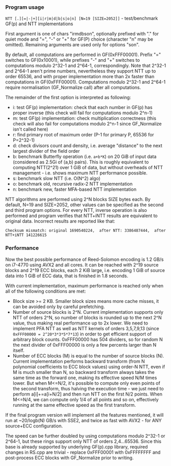 
### Program usage

`NTT [.][=|-|+][i|r|m|d|b|s|o|n] [N=19 [SIZE=2052]]` - test/benchmark GF(p) and NTT implementations

First argument is one of chars "irmdbson", optionally prefixed with "." for quiet mode and "=", "-" or "+" for GF(P) choice (character "n" may be omitted). Remaining arguments are used only for options "son".

By default, all computations are performed in GF(0xFFF00001). Prefix "=" switches to GF(0x10001),
while prefixes "-" and "+" switches to computations modulo 2^32-1 and 2^64-1, correspondingly.
Note that 2^32-1 and 2^64-1 aren't prime numbers, nevertheless they support NTT up to order 65536,
and with proper implementation more than 2x faster than computations in GF(0xFFF00001).
Computations modulo 2^32-1 and 2^64-1 require normalisation (GF_Normalize call) after all computations.

The remainder of the first option is interpreted as following:
- i: test GF(p) implementation: check that each number in GF(p) has proper inverse (this check will fail for computations modulo 2^n-1)
- m: test GF(p) implementation: check multiplication correctness (this check will also fail for computations modulo 2^n-1 since GF_Normalize isn't called here)
- r: find primary root of maximum order (P-1 for primary P, 65536 for P=2^32-1)
- d: check divisors count and density, i.e. average "distance" to the next largest divider of the field order
- b: benchmark Butterfly operation (i.e. `a+b*K`) on 20 GiB of input data (considered as 2.5Gi of (a,b) pairs). This is roughly equivalent to computing NTT(2^21) over 1 GiB of data,
but without overheads of NTT management - i.e. shows maximum NTT performance possible.
- s: benchmark slow NTT (i.e. O(N^2) algo)
- o: benchmark old, recursive radix-2 NTT implementation
- n: benchmark new, faster MFA-based NTT implementation

NTT algorithms are performed using 2^N blocks SIZE bytes each. By default, N=19 and SIZE=2052, other values can be specified as the second and third program options.
For every NTT, inverse operation is also performed and program verifies that NTT+iNTT results are equivalent to original data.
Incorrect results are reported like that:
```
Checksum mismatch: original 1690540224,  after NTT: 3386487444,  after NTT+iNTT 141226615
```


### Performance

Now the best possible performance of Reed-Solomon encoding is 1.2 GB/s on i7-4770 using AVX2 and all cores.
It can be reached with 2^19 source blocks and 2^19 ECC blocks, each 2 KiB large,
i.e. encoding 1 GiB of source data into 1 GiB of ECC data, that is finished in 1.8 seconds.

With current implementation, maximum performance is reached only when all of the following conditions are met:
- Block size >= 2 KB. Smaller block sizes means more cache misses, it can be avoided only by careful prefetching.
- Number of source blocks is 2^N. Current implementation supports only NTT of orders 2^N, so number of blocks is rounded up to the next 2^N value, thus making real performance up to 2x lower.
We need to implement PFA NTT as well as NTT kernels of orders 3,5,7,9,13 (since `0xFFF00000 = 2^20*3*3*5*7*13`) in order to get efficient support of arbitrary block counts.
0xFFF00000 has 504 dividers, so for random N the next divider of 0xFFF00000 is only a few percents larger than N itself.
- Number of ECC blocks (M) is equal to the number of source blocks (N). Current implementation performs backward transform (from N polynomial coefficients to ECC block values)
using order-N NTT, even if M is much smaller than N, so backward transform always takes the same time as the forward one, making its effective speed N/M times lower.
But when M<=N/2, it's possible to compute only even points of the second transform, thus halving the execution time - we just need to perform a[i]+=a[i+N/2] and then run NTT on the first N/2 points.
When M<=N/4, we can compute only 1/4 of all points and so on, effectively running at the same effective speed as the first transform.

If the final program version will implement all the features mentioned, it will run at ~20/logb(N) GB/s with SSE2, and twice as fast with AVX2 - for ANY source+ECC configuration.

The speed can be further doubled by using computations modulo 2^32-1 or 2^64-1, but these rings support only NTT of orders 2,4...65536.
Since this base is already supported by underlying GF(p).cpp library, required changes in RS.cpp are trivial - replace 0xFFF00001 with 0xFFFFFFFF
and post-process ECC blocks with GF_Normalize prior to writing.
